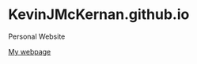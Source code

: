 # KevinJMcKernan.github.io
Personal Website 

<a href="https://www.linkedin.com/in/kevin-mckernan-201654145/">My webpage</a>



